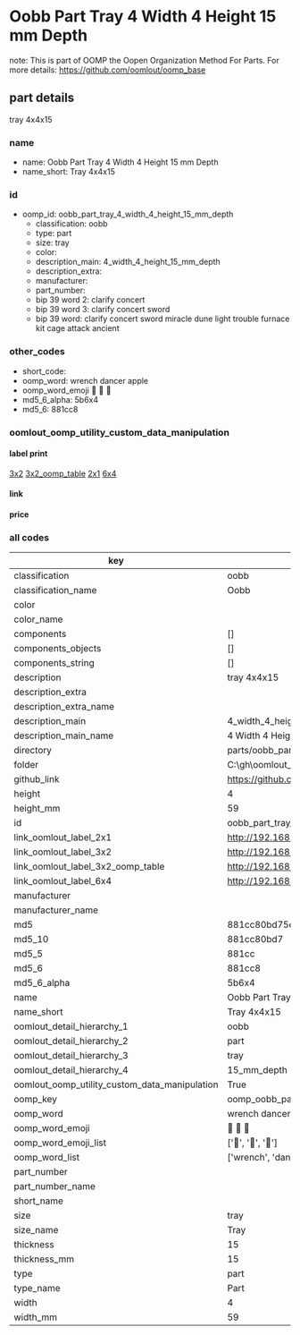# Oobb Part Tray 4 Width 4 Height 15 mm Depth  

note: This is part of OOMP the Oopen Organization Method For Parts. For more details: https://github.com/oomlout/oomp_base

##  part details
  



tray 4x4x15



### name
* name: Oobb Part Tray 4 Width 4 Height 15 mm Depth
* name_short: Tray 4x4x15 
### id
* oomp_id: oobb_part_tray_4_width_4_height_15_mm_depth
  * classification: oobb
  * type: part
  * size: tray
  * color: 
  * description_main: 4_width_4_height_15_mm_depth
  * description_extra: 
  * manufacturer: 
  * part_number: 
  * bip 39 word 2: clarify concert
  * bip 39 word 3: clarify concert sword
  * bip 39 word: clarify concert sword miracle dune light trouble furnace kit cage attack ancient

### other_codes
* short_code: 
* oomp_word: wrench dancer apple
* oomp_word_emoji :wrench: :dancer: :apple:
* md5_6_alpha: 5b6x4
* md5_6: 881cc8






### oomlout_oomp_utility_custom_data_manipulation
#### label print
[3x2](http://192.168.1.245:1112/?label=oomp%205b6x4)
[3x2_oomp_table](http://192.168.1.108:1112/?label=oomp%205b6x4)
[2x1](http://192.168.1.242:1112/?label=oomp%205b6x4)
[6x4](http://192.168.1.55:1112/?label=oomp%205b6x4)    

#### link

                              

#### price







### all codes 
| key | value |  
| --- | --- |  
| classification | oobb |  
| classification_name | Oobb |  
| color |  |  
| color_name |  |  
| components | [] |  
| components_objects | [] |  
| components_string | [] |  
| description | tray 4x4x15 |  
| description_extra |  |  
| description_extra_name |  |  
| description_main | 4_width_4_height_15_mm_depth |  
| description_main_name | 4 Width 4 Height 15 mm Depth |  
| directory | parts/oobb_part_tray_4_width_4_height_15_mm_depth |  
| folder | C:\gh\oomlout_oobb_version_4_generated_parts\parts\oobb_part_tray_4_width_4_height_15_mm_depth |  
| github_link | https://github.com/oomlout/oomlout_oomp_part_src/tree/main/parts/oobb_part_tray_4_width_4_height_15_mm_depth |  
| height | 4 |  
| height_mm | 59 |  
| id | oobb_part_tray_4_width_4_height_15_mm_depth |  
| link_oomlout_label_2x1 | http://192.168.1.242:1112/?label=oomp%205b6x4 |  
| link_oomlout_label_3x2 | http://192.168.1.245:1112/?label=oomp%205b6x4 |  
| link_oomlout_label_3x2_oomp_table | http://192.168.1.108:1112/?label=oomp%205b6x4 |  
| link_oomlout_label_6x4 | http://192.168.1.55:1112/?label=oomp%205b6x4 |  
| manufacturer |  |  
| manufacturer_name |  |  
| md5 | 881cc80bd75e5d22062208d7b88ba94f |  
| md5_10 | 881cc80bd7 |  
| md5_5 | 881cc |  
| md5_6 | 881cc8 |  
| md5_6_alpha | 5b6x4 |  
| name | Oobb Part Tray 4 Width 4 Height 15 mm Depth |  
| name_short | Tray 4x4x15  |  
| oomlout_detail_hierarchy_1 | oobb |  
| oomlout_detail_hierarchy_2 | part |  
| oomlout_detail_hierarchy_3 | tray |  
| oomlout_detail_hierarchy_4 | 15_mm_depth |  
| oomlout_oomp_utility_custom_data_manipulation | True |  
| oomp_key | oomp_oobb_part_tray_4_width_4_height_15_mm_depth |  
| oomp_word | wrench dancer apple |  
| oomp_word_emoji | :wrench: :dancer: :apple: |  
| oomp_word_emoji_list | [':wrench:', ':dancer:', ':apple:'] |  
| oomp_word_list | ['wrench', 'dancer', 'apple'] |  
| part_number |  |  
| part_number_name |  |  
| short_name |  |  
| size | tray |  
| size_name | Tray |  
| thickness | 15 |  
| thickness_mm | 15 |  
| type | part |  
| type_name | Part |  
| width | 4 |  
| width_mm | 59 |  
